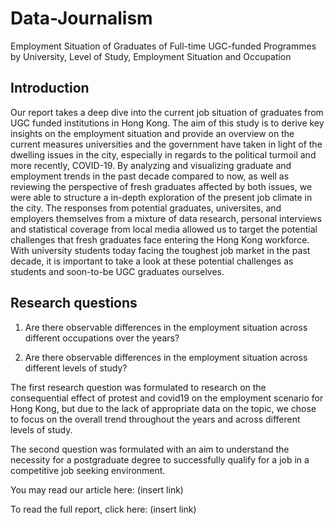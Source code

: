 # Data-Journalism
Employment Situation of Graduates of Full-time UGC-funded Programmes by University, Level of Study, Employment Situation and Occupation

## Introduction 

Our report takes a deep dive into the current job situation of graduates from UGC funded institutions in Hong Kong. The aim of this study is to derive key insights on the employment situation and provide an overview on the current measures universities and the government have taken in light of the dwelling issues in the city, especially in regards to the political turmoil and more recently, COVID-19. By analyzing and visualizing graduate and employment trends in the past decade compared to now, as well as reviewing the perspective of fresh graduates affected by both issues, we were able to structure a in-depth exploration of the present job climate in the city. The responses from potential graduates, universites, and employers themselves from a mixture of data research, personal interviews and statistical coverage from local media allowed us to target the potential challenges that fresh graduates face entering the Hong Kong workforce. With university students today facing the toughest job market in the past decade, it is important to take a look at these potential challenges as students and soon-to-be UGC graduates ourselves. 

## Research questions

  1. Are there observable differences in the employment situation across different occupations over the years?

  2. Are there observable differences in the employment situation across different levels of study?

The first research question was formulated to research on the consequential effect of protest and covid19 on the employment scenario for Hong Kong, but due to the lack of appropriate data on the topic, we chose to focus on the overall trend throughout the years and across different levels of study. 

The second question was formulated with an aim to understand the necessity for a postgraduate degree to successfully qualify for a job in a competitive job seeking environment. 


You may read our article here: (insert link)

To read the full report, click here: (insert link)
